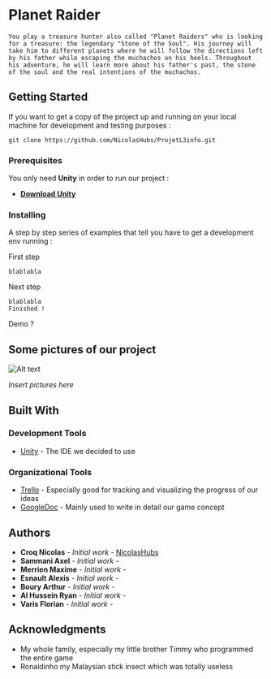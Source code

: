 # Planet Raider

	You play a treasure hunter also called "Planet Raiders" who is looking for a treasure: the legendary "Stone of the Soul". His journey will take him to different planets where he will follow the directions left by his father while escaping the muchachos on his heels. Throughout his adventure, he will learn more about his father's past, the stone of the soul and the real intentions of the muchachos.

## Getting Started

If you want to get a copy of the project up and running on your local machine for development and testing purposes :

```
git clone https://github.com/NicolasHubs/ProjetL3info.git
```

### Prerequisites

You only need **Unity** in order to run our project :

* [**Download Unity**](https://store.unity.com/)

### Installing

A step by step series of examples that tell you have to get a development env running :

First step

```
blablabla
```

Next step

```
blablabla 
Finished !
```

Demo ?

## Some pictures of our project

![Alt text](https://i.ytimg.com/vi/2ErqCaqouTg/maxresdefault.jpg "Its not our game")

*Insert pictures here*

## Built With

### Development Tools

* [Unity](https://unity3d.com/fr) - The IDE we decided to use

### Organizational Tools

* [Trello](https://trello.com/) - Especially good for tracking and visualizing the progress of our ideas
* [GoogleDoc](https://unity3d.com/fr) - Mainly used to write in detail our game concept

## Authors

* **Croq Nicolas** - *Initial work* - [NicolasHubs](https://github.com/NicolasHubs)
* **Sammani Axel** - *Initial work* -
* **Merrien Maxime** - *Initial work* -
* **Esnault Alexis** - *Initial work* -
* **Boury Arthur** - *Initial work* -
* **Al Hussein Ryan** - *Initial work* -
* **Varis Florian** - *Initial work* -

## Acknowledgments

* My whole family, especially my little brother Timmy who programmed the entire game
* Ronaldinho my Malaysian stick insect which was totally useless



